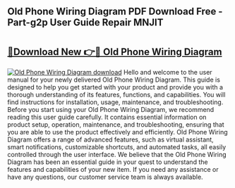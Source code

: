 ## Old Phone Wiring Diagram PDF Download Free - Part-g2p User Guide Repair MNJIT

# <h2><a href="http://dfm4b1h.blite.top/?on=Old+Phone+Wiring+Diagram">🔗Download New 👉🔴 Old Phone Wiring Diagram</a></h2>

[![Old Phone Wiring Diagram download](https://i.imgur.com/lujVjoI.png)](http://dfm4b1h.blite.top/?on=Old+Phone+Wiring+Diagram)
Hello and welcome to the user manual for your newly delivered Old Phone Wiring Diagram. This guide is designed to help you get started with your product and provide you with a thorough understanding of its features, functions, and capabilities. You will find instructions for installation, usage, maintenance, and troubleshooting. Before you start using your Old Phone Wiring Diagram, we recommend reading this user guide carefully. It contains essential information on product setup, operation, maintenance, and troubleshooting, ensuring that you are able to use the product effectively and efficiently. Old Phone Wiring Diagram offers a range of advanced features, such as virtual assistant, smart notifications, customizable shortcuts, and automated tasks, all easily controlled through the user interface. We believe that the Old Phone Wiring Diagram has been an essential guide in your quest to understand the features and capabilities of your new item. If you need any assistance or have any questions, our customer service team is always available.
